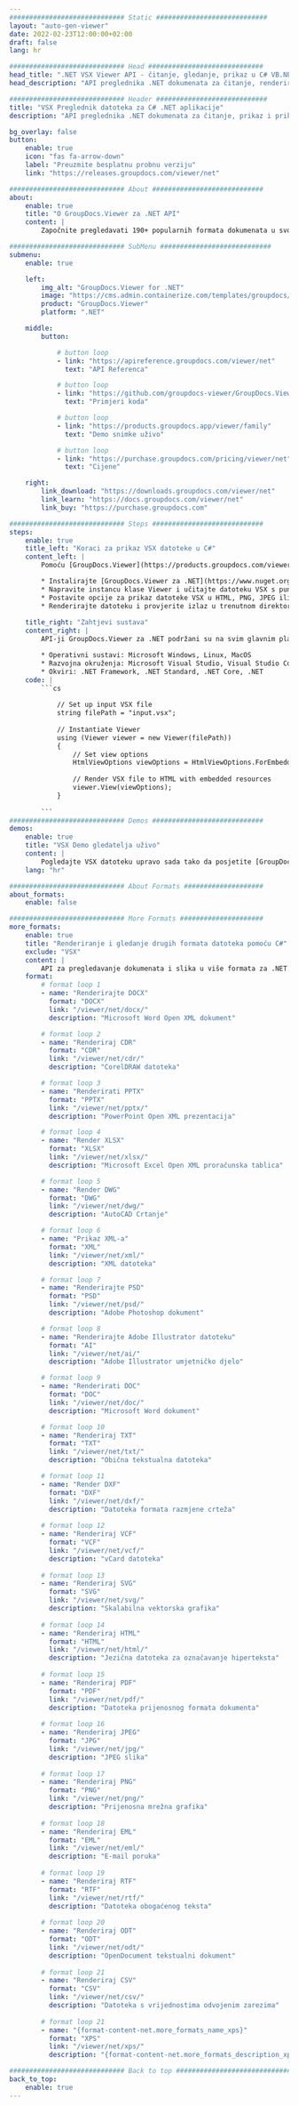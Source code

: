 ```yaml
---
############################# Static ############################
layout: "auto-gen-viewer"
date: 2022-02-23T12:00:00+02:00
draft: false
lang: hr

############################# Head #############################
head_title: ".NET VSX Viewer API - čitanje, gledanje, prikaz u C# VB.NET"
head_description: "API preglednika .NET dokumenata za čitanje, renderiranje i prikaz VSX u bilo kojoj vrsti C#, ASP.NET, VB.NET i .NET Core aplikacija."

############################# Header ############################
title: "VSX Preglednik datoteka za C# .NET aplikacije" 
description: "API preglednika .NET dokumenata za čitanje, prikaz i prikaz VSX datoteke u bilo kojoj vrsti C#, ASP.NET, VB.NET i .NET Core aplikacija. Pregledajte prikazane datoteke s pravim oblikovanjem i izgledom u HTML5, PDF-u ili kao sliku pomoću nekoliko redaka koda." 

bg_overlay: false
button:
    enable: true
    icon: "fas fa-arrow-down"
    label: "Preuzmite besplatnu probnu verziju"
    link: "https://releases.groupdocs.com/viewer/net"

############################# About ############################
about:
    enable: true
    title: "O GroupDocs.Viewer za .NET API" 
    content: |
        Započnite pregledavati 190+ popularnih formata dokumenata u svojim .NET aplikacijama koristeći GroupDocs.Viewer za .NET API-je dodavanjem nekoliko redaka koda. Programeri mogu jednostavno prikazati PDF, Word Processing, Excel proračunsku tablicu, Presentation, Visio, Project, Outlook i mnoge druge popularne formate dokumenata u HTML5, slikovnom ili PDF načinu rada. Renderiranje dokumenta je brzo, identično originalnoj izvornoj datoteci i ne zahtijeva instaliranje dodatnog softvera ili bilo koje druge vanjske biblioteke.

############################# SubMenu ############################
submenu:
    enable: true

    left:
        img_alt: "GroupDocs.Viewer for .NET"
        image: "https://cms.admin.containerize.com/templates/groupdocs/images/product-logos/90x90-noborder/groupdocs-viewer-net.png"
        product: "GroupDocs.Viewer"
        platform: ".NET"

    middle:
        button:

            # button loop
            - link: "https://apireference.groupdocs.com/viewer/net"
              text: "API Referenca"

            # button loop
            - link: "https://github.com/groupdocs-viewer/GroupDocs.Viewer-for-.NET"
              text: "Primjeri koda"

            # button loop
            - link: "https://products.groupdocs.app/viewer/family"
              text: "Demo snimke uživo"

            # button loop
            - link: "https://purchase.groupdocs.com/pricing/viewer/net"
              text: "Cijene"

    right:
        link_download: "https://downloads.groupdocs.com/viewer/net"
        link_learn: "https://docs.groupdocs.com/viewer/net"
        link_buy: "https://purchase.groupdocs.com"

############################# Steps ############################
steps:
    enable: true
    title_left: "Koraci za prikaz VSX datoteke u C#" 
    content_left: |
        Pomoću [GroupDocs.Viewer](https://products.groupdocs.com/viewer/net/) možete prikazati VSX u HTML, JPEG, PNG ili PDF u nekoliko koraka.

        * Instalirajte [GroupDocs.Viewer za .NET](https://www.nuget.org/packages/groupdocs.viewer) koristeći svoj omiljeni upravitelj paketa. 
        * Napravite instancu klase Viewer i učitajte datoteku VSX s punim putem. 
        * Postavite opcije za prikaz datoteke VSX u HTML, PNG, JPEG ili PDF formatu. 
        * Renderirajte datoteku i provjerite izlaz u trenutnom direktoriju. 
        
    title_right: "Zahtjevi sustava" 
    content_right: |
        API-ji GroupDocs.Viewer za .NET podržani su na svim glavnim platformama i operativnim sustavima. Prije izvršavanja koda u nastavku, provjerite imate li sljedeće preduvjete instalirane na vašem sustavu.

        * Operativni sustavi: Microsoft Windows, Linux, MacOS 
        * Razvojna okruženja: Microsoft Visual Studio, Visual Studio Code, .NET CLI 
        * Okviri: .NET Framework, .NET Standard, .NET Core, .NET 
    code: |
        ```cs
                        
            // Set up input VSX file
            string filePath = "input.vsx";
        
            // Instantiate Viewer
            using (Viewer viewer = new Viewer(filePath))
            {
            	// Set view options 
            	HtmlViewOptions viewOptions = HtmlViewOptions.ForEmbeddedResources();
                    
            	// Render VSX file to HTML with embedded resources
            	viewer.View(viewOptions);
            }
             
        ```
############################# Demos ############################
demos:
    enable: true
    title: "VSX Demo gledatelja uživo"
    content: |
        Pogledajte VSX datoteku upravo sada tako da posjetite [GroupDocs.Viewer Online Apps](https://products.groupdocs.app/viewer/vsx) web mjesto.
    lang: "hr"

############################# About Formats ####################
about_formats:
    enable: false

############################# More Formats #####################
more_formats:
    enable: true
    title: "Renderiranje i gledanje drugih formata datoteka pomoću C#"
    exclude: "VSX"
    content: |
        API za pregledavanje dokumenata i slika u više formata za .NET. U nastavku pogledajte neke od popularnih formata datoteka bez vanjskih preglednika.
    format: 
        # format loop 1
        - name: "Renderirajte DOCX"
          format: "DOCX"
          link: "/viewer/net/docx/"
          description: "Microsoft Word Open XML dokument" 

        # format loop 2
        - name: "Renderiraj CDR" 
          format: "CDR"
          link: "/viewer/net/cdr/"
          description: "CorelDRAW datoteka" 

        # format loop 3
        - name: "Renderirati PPTX"
          format: "PPTX"
          link: "/viewer/net/pptx/"
          description: "PowerPoint Open XML prezentacija" 

        # format loop 4
        - name: "Render XLSX"
          format: "XLSX"
          link: "/viewer/net/xlsx/"
          description: "Microsoft Excel Open XML proračunska tablica" 

        # format loop 5
        - name: "Render DWG"
          format: "DWG"
          link: "/viewer/net/dwg/"
          description: "AutoCAD Crtanje"

        # format loop 6
        - name: "Prikaz XML-a"
          format: "XML"
          link: "/viewer/net/xml/"
          description: "XML datoteka"

        # format loop 7
        - name: "Renderirajte PSD"
          format: "PSD"
          link: "/viewer/net/psd/"
          description: "Adobe Photoshop dokument"

        # format loop 8
        - name: "Renderirajte Adobe Illustrator datoteku"
          format: "AI"
          link: "/viewer/net/ai/"
          description: "Adobe Illustrator umjetničko djelo"

        # format loop 9
        - name: "Renderirati DOC"
          format: "DOC"
          link: "/viewer/net/doc/"
          description: "Microsoft Word dokument" 

        # format loop 10
        - name: "Renderiraj TXT" 
          format: "TXT"
          link: "/viewer/net/txt/"
          description: "Obična tekstualna datoteka" 

        # format loop 11
        - name: "Render DXF" 
          format: "DXF"
          link: "/viewer/net/dxf/"
          description: "Datoteka formata razmjene crteža"  
          
        # format loop 12
        - name: "Renderiraj VCF"
          format: "VCF"
          link: "/viewer/net/vcf/"
          description: "vCard datoteka"  
              
        # format loop 13
        - name: "Renderiraj SVG"
          format: "SVG"
          link: "/viewer/net/svg/"
          description: "Skalabilna vektorska grafika" 
          
        # format loop 14
        - name: "Renderiraj HTML"
          format: "HTML"
          link: "/viewer/net/html/"
          description: "Jezična datoteka za označavanje hiperteksta" 
          
        # format loop 15
        - name: "Renderiraj PDF"
          format: "PDF"
          link: "/viewer/net/pdf/"
          description: "Datoteka prijenosnog formata dokumenta"
          
        # format loop 16
        - name: "Renderiraj JPEG"
          format: "JPG"
          link: "/viewer/net/jpg/"
          description: "JPEG slika"
          
        # format loop 17
        - name: "Renderiraj PNG"
          format: "PNG"
          link: "/viewer/net/png/"
          description: "Prijenosna mrežna grafika" 
          
        # format loop 18
        - name: "Renderiraj EML"
          format: "EML"
          link: "/viewer/net/eml/"
          description: "E-mail poruka" 
          
        # format loop 19
        - name: "Renderiraj RTF"
          format: "RTF"
          link: "/viewer/net/rtf/"
          description: "Datoteka obogaćenog teksta" 
          
        # format loop 20
        - name: "Renderiraj ODT"
          format: "ODT"
          link: "/viewer/net/odt/"
          description: "OpenDocument tekstualni dokument" 
          
        # format loop 21
        - name: "Renderiraj CSV"
          format: "CSV"
          link: "/viewer/net/csv/"
          description: "Datoteka s vrijednostima odvojenim zarezima" 
          
        # format loop 21
        - name: "{format-content-net.more_formats_name_xps}"
          format: "XPS"
          link: "/viewer/net/xps/"
          description: "{format-content-net.more_formats_description_xps}" 

############################# Back to top ###############################
back_to_top:
    enable: true
---
```

